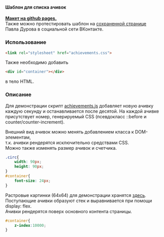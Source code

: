 #### Шаблон для списка ачивок

[**Макет на github pages.**](https://toxazol.github.io/CSS_achievements/)  
Также можно протестировать шаблон на [сохраненной странице](https://github.com/toxazol/CSS_achievements/blob/gh-pages/%D0%9F%D0%B0%D0%B2%D0%B5%D0%BB%20%D0%94%D1%83%D1%80%D0%BE%D0%B2%20_%20%D0%92%D0%9A%D0%BE%D0%BD%D1%82%D0%B0%D0%BA%D1%82%D0%B5.htm)  
Павла Дурова в социальной сети ВКонтакте.

### Использование
```html
<link rel="stylesheet" href="achievements.css">
```
Также необходимо добавить 
```html
<div id="container"></div>
``` 
в тело HTML.
### Описание
Для демонстрации скрипт [achievements.js](https://github.com/toxazol/CSS_achievements/blob/gh-pages/achievements.js) добавляет новую ачивку  
каждую секунду  и останавливается после десятой. На каждой ачивке   
присутствует номер, генерируемый CSS  (псевдокласс  ::before и counter/counter-increment).  

Внешний вид ачивок можно менять добавлением класса к DOM-элементам,  
т.к. ачивки рендерятся исключительно средствами CSS.  
Можно также изменять размер ачивок и счетчика.
```css
.circ{
    width: 90px;
    height: 90px;
}
#container{
    font-size: 24px;
}
```
Растровые картинки (64x64) для демонстрации хранятся [здесь](https://github.com/toxazol/CSS_achievements/tree/gh-pages/images).  
Поступающие ачивки образуют стек и выравнивается при помощи display: flex.  
Ачивки рендерятся поверх основного контента страницы.
```css
#container{
    z-index:10000;
}
```